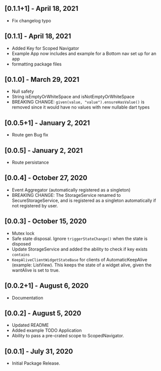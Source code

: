 ## [0.1.1+1] - April 18, 2021
* Fix changelog typo

## [0.1.1] - April 18, 2021
* Added Key for Scoped Navigator
* Example App now includes and example for a Bottom nav set up for an app
* formatting package files

## [0.1.0] - March 29, 2021
* Null safety
* String isEmptyOrWhiteSpace and isNotEmptyOrWhiteSpace
* BREAKING CHANGE: `given(value, "value").ensureHasValue()` is removed since it would have no values with new nullable dart types

## [0.0.5+1] - January 2, 2021
* Route gen Bug fix

## [0.0.5] - January 2, 2021
* Route persistance 

## [0.0.4] - October 27, 2020
* Event Aggregator (automatically registered as a singleton)
* BREAKING CHANGE: The StorageService renamed to SecureStorageService, and is registered as a singleton automatically if not registered by user.

## [0.0.3] - October 15, 2020
* Mutex lock
* Safe state disposal. Ignore `triggerStateChange()` when the state is disposed
* Update StorageService and added the ability to check if key exists `contains` 
* `KeepAliveClientWidgetStateBase` for clients of AutomaticKeepAlive (example: ListView). This keeps the state of a widget alive, given the wantAlive is set to true.

## [0.0.2+1] - August 6, 2020
* Documentation

## [0.0.2] - August 5, 2020
* Updated README
* Added example TODO Application
* Ability to pass a pre-crated scope to ScopedNavigator.

## [0.0.1] - July 31, 2020

* Initial Package Release.